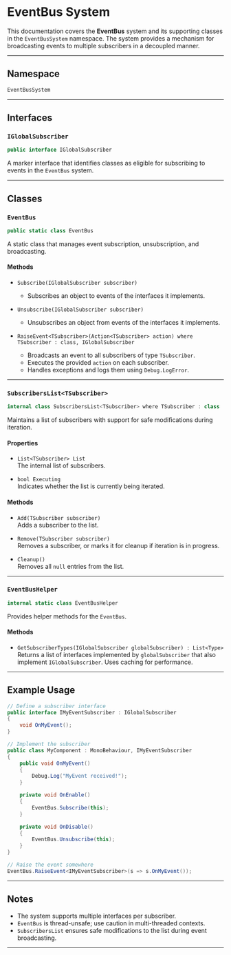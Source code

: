 ﻿
# EventBus System

This documentation covers the **EventBus** system and its supporting classes in the `EventBusSystem` namespace. The system provides a mechanism for broadcasting events to multiple subscribers in a decoupled manner.

---

## Namespace
```csharp
EventBusSystem
```

---

## Interfaces

### `IGlobalSubscriber`
```csharp
public interface IGlobalSubscriber
```
A marker interface that identifies classes as eligible for subscribing to events in the `EventBus` system.

---

## Classes

### `EventBus`
```csharp
public static class EventBus
```
A static class that manages event subscription, unsubscription, and broadcasting.

#### Methods
- `Subscribe(IGlobalSubscriber subscriber)`
    - Subscribes an object to events of the interfaces it implements.

- `Unsubscribe(IGlobalSubscriber subscriber)`
    - Unsubscribes an object from events of the interfaces it implements.

- `RaiseEvent<TSubscriber>(Action<TSubscriber> action) where TSubscriber : class, IGlobalSubscriber`
    - Broadcasts an event to all subscribers of type `TSubscriber`.
    - Executes the provided `action` on each subscriber.
    - Handles exceptions and logs them using `Debug.LogError`.

---

### `SubscribersList<TSubscriber>`
```csharp
internal class SubscribersList<TSubscriber> where TSubscriber : class
```
Maintains a list of subscribers with support for safe modifications during iteration.

#### Properties
- `List<TSubscriber> List`  
  The internal list of subscribers.

- `bool Executing`  
  Indicates whether the list is currently being iterated.

#### Methods
- `Add(TSubscriber subscriber)`  
  Adds a subscriber to the list.

- `Remove(TSubscriber subscriber)`  
  Removes a subscriber, or marks it for cleanup if iteration is in progress.

- `Cleanup()`  
  Removes all `null` entries from the list.

---

### `EventBusHelper`
```csharp
internal static class EventBusHelper
```
Provides helper methods for the `EventBus`.

#### Methods
- `GetSubscriberTypes(IGlobalSubscriber globalSubscriber) : List<Type>`  
  Returns a list of interfaces implemented by `globalSubscriber` that also implement `IGlobalSubscriber`.
  Uses caching for performance.

---

## Example Usage
```csharp
// Define a subscriber interface
public interface IMyEventSubscriber : IGlobalSubscriber
{
    void OnMyEvent();
}

// Implement the subscriber
public class MyComponent : MonoBehaviour, IMyEventSubscriber
{
    public void OnMyEvent()
    {
        Debug.Log("MyEvent received!");
    }

    private void OnEnable()
    {
        EventBus.Subscribe(this);
    }

    private void OnDisable()
    {
        EventBus.Unsubscribe(this);
    }
}

// Raise the event somewhere
EventBus.RaiseEvent<IMyEventSubscriber>(s => s.OnMyEvent());
```

---

## Notes
- The system supports multiple interfaces per subscriber.
- `EventBus` is thread-unsafe; use caution in multi-threaded contexts.
- `SubscribersList` ensures safe modifications to the list during event broadcasting.

---

